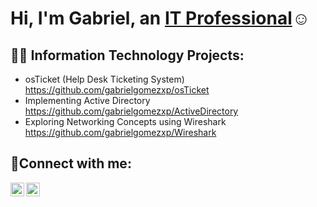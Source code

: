 <h1>Hi, I'm Gabriel, an <a href="https://www.linkedin.com/in/gabrielgomez-/">IT Professional</a>☺</h1>

<h2>👨‍💻 Information Technology Projects:</h2>

- osTicket (Help Desk Ticketing System)
  https://github.com/gabrielgomezxp/osTicket
- Implementing Active Directory
  https://github.com/gabrielgomezxp/ActiveDirectory
- Exploring Networking Concepts using Wireshark
  https://github.com/gabrielgomezxp/Wireshark
    

<h2>🤳Connect with me:</h2>

[<img align="left" alt="Gabriel | LinkedIn" width="22px" src="https://upload.wikimedia.org/wikipedia/commons/thumb/8/81/LinkedIn_icon.svg/2048px-LinkedIn_icon.svg.png" />][linkedin]
[<img align="left" alt="Gabriel | Instagram" width="22px" src="https://upload.wikimedia.org/wikipedia/commons/thumb/e/e7/Instagram_logo_2016.svg/2048px-Instagram_logo_2016.svg.png" />][instagram]

[instagram]: https://www.instagram.com/oddk
[linkedin]: https://linkedin.com/in/gabrielgomez-
